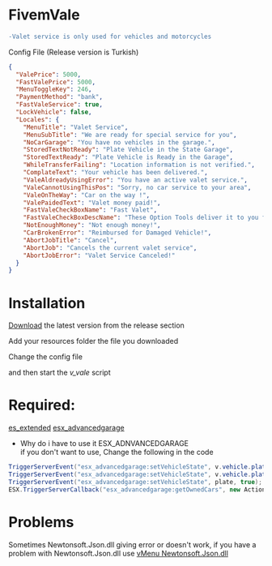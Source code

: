 # FivemVale


```diff
-Valet service is only used for vehicles and motorcycles
```
Config File (Release version is Turkish)
```json
{
  "ValePrice": 5000,
  "FastValePrice": 5000,
  "MenuToggleKey": 246,
  "PaymentMethod": "bank",
  "FastValeService": true,
  "LockVehicle": false,
  "Locales": {
    "MenuTitle": "Valet Service",
    "MenuSubTitle": "We are ready for special service for you",
    "NoCarGarage": "You have no vehicles in the garage.",
    "StoredTextNotReady": "Plate Vehicle in the State Garage",
    "StoredTextReady": "Plate Vehicle is Ready in the Garage",
    "WhileTransferFailing": "Location information is not verified.",
    "ComplateText": "Your vehicle has been delivered.",
    "ValeAldreadyUsingError": "You have an active valet service.",
    "ValeCannotUsingThisPos": "Sorry, no car service to your area",
    "ValeOnTheWay": "Car on the way !",
    "ValePaidedText": "Valet money paid!",
    "FastValeCheckBoxName": "Fast Valet",
    "FastValeCheckBoxDescName": "These Option Tools deliver it to you faster.",
    "NotEnoughMoney": "Not enough money!",
    "CarBrokenError": "Reimbursed for Damaged Vehicle!",
    "AbortJobTitle": "Cancel",
    "AbortJob": "Cancels the current valet service",
    "AbortJobError": "Valet Service Canceled!"
  }
}
```


# Installation
[Download](https://github.com/vnoisy/FivemVale/releases) the latest version from the release section

Add your resources folder the file you downloaded

Change the config file

and then start the *v_vale* script

# Required:
[es_extended](https://github.com/esx-framework/es_extended)
[esx_advancedgarage](https://github.com/search?q=esx_advancedgarage)
* Why do i have to use it ESX_ADNVANCEDGARAGE  
if you don't want to use, Change the following in the code

```c#
TriggerServerEvent("esx_advancedgarage:setVehicleState", v.vehicle.plate, false);//370 Line in Vale/Main.cs
TriggerServerEvent("esx_advancedgarage:setVehicleState", v.vehicle.plate, false); //421 Line in Vale/Main.cs
TriggerServerEvent("esx_advancedgarage:setVehicleState", plate, true); //319 Line in Vale/Main.cs
ESX.TriggerServerCallback("esx_advancedgarage:getOwnedCars", new Action<dynamic>(ownedCars => //75 Line in Vale/Main.cs
```

# Problems
Sometimes Newtonsoft.Json.dll giving error or doesn't work, if you have a problem with Newtonsoft.Json.dll use [vMenu Newtonsoft.Json.dll](https://github.com/tomgrobbe/vMenu) 

